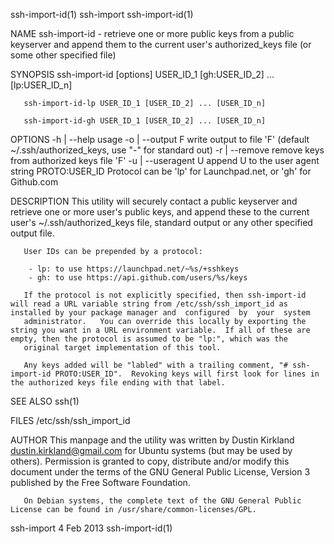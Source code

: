 ssh-import-id(1)                                                                                ssh-import                                                                               ssh-import-id(1)

NAME
       ssh-import-id - retrieve one or more public keys from a public keyserver and append them to the current user's authorized_keys file (or some other specified file)

SYNOPSIS
       ssh-import-id [options] USER_ID_1 [gh:USER_ID_2] ... [lp:USER_ID_n]

       ssh-import-id-lp USER_ID_1 [USER_ID_2] ... [USER_ID_n]

       ssh-import-id-gh USER_ID_1 [USER_ID_2] ... [USER_ID_n]

OPTIONS
        -h | --help        usage
        -o | --output F    write output to file 'F' (default ~/.ssh/authorized_keys, use "-" for standard out)
        -r | --remove      remove keys from authorized keys file 'F'
        -u | --useragent U append U to the user agent string
        PROTO:USER_ID      Protocol can be 'lp' for Launchpad.net, or 'gh' for Github.com

DESCRIPTION
       This  utility  will  securely  contact  a public keyserver and retrieve one or more user's public keys, and append these to the current user's ~/.ssh/authorized_keys file, standard output or any
       other specified output file.

       User IDs can be prepended by a protocol:

        - lp: to use https://launchpad.net/~%s/+sshkeys
        - gh: to use https://api.github.com/users/%s/keys

       If the protocol is not explicitly specified, then ssh-import-id will read a URL variable string from /etc/ssh/ssh_import_id as installed by your package manager and  configured  by  your  system
       administrator.   You can override this locally by exporting the string you want in a URL environment variable.  If all of these are empty, then the protocol is assumed to be "lp:", which was the
       original target implementation of this tool.

       Any keys added will be "labled" with a trailing comment, "# ssh-import-id PROTO:USER_ID".  Revoking keys will first look for lines in the authorized keys file ending with that label.

SEE ALSO
       ssh(1)

FILES
       /etc/ssh/ssh_import_id

AUTHOR
       This manpage and the utility was written by Dustin Kirkland <dustin.kirkland@gmail.com> for Ubuntu systems (but may be used by others).  Permission is granted to copy, distribute  and/or  modify
       this document under the terms of the GNU General Public License, Version 3 published by the Free Software Foundation.

       On Debian systems, the complete text of the GNU General Public License can be found in /usr/share/common-licenses/GPL.

ssh-import                                                                                      4 Feb 2013                                                                               ssh-import-id(1)
